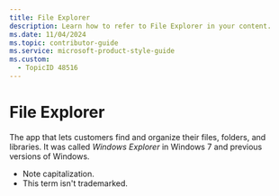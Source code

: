```yaml
---
title: File Explorer
description: Learn how to refer to File Explorer in your content.
ms.date: 11/04/2024
ms.topic: contributor-guide
ms.service: microsoft-product-style-guide
ms.custom:
  - TopicID 48516
---
```



# File Explorer

The app that lets customers find and organize their files, folders, and libraries. It was called *Windows Explorer* in Windows 7 and previous versions of Windows.

- Note capitalization.
- This term isn't trademarked.